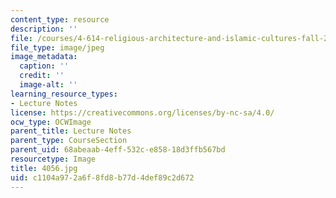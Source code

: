 ```yaml
---
content_type: resource
description: ''
file: /courses/4-614-religious-architecture-and-islamic-cultures-fall-2002/c1104a972a6f8fd8b77d4def89c2d672_4056.jpg
file_type: image/jpeg
image_metadata:
  caption: ''
  credit: ''
  image-alt: ''
learning_resource_types:
- Lecture Notes
license: https://creativecommons.org/licenses/by-nc-sa/4.0/
ocw_type: OCWImage
parent_title: Lecture Notes
parent_type: CourseSection
parent_uid: 68abeaab-4eff-532c-e858-18d3ffb567bd
resourcetype: Image
title: 4056.jpg
uid: c1104a97-2a6f-8fd8-b77d-4def89c2d672
---
```

